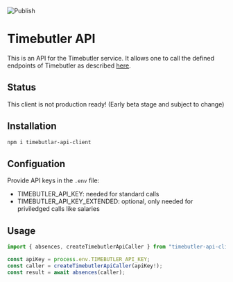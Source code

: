 ![Publish](https://github.com/levma/timebutler-api-client/actions/workflows/publish.yml/badge.svg)

# Timebutler API

This is an API for the Timebutler service. It allows one to call the defined
endpoints of Timebutler as described
[here](https://timebutler.de/do?ha=api&ac=10).

## Status

This client is not production ready! (Early beta stage and subject to change)

## Installation

```bash
npm i timebutlar-api-client
```

## Configuation

Provide API keys in the `.env` file:

- TIMEBUTLER_API_KEY: needed for standard calls
- TIMEBUTLER_API_KEY_EXTENDED: optional, only needed for priviledged calls like
  salaries

## Usage

```typescript
import { absences, createTimebutlerApiCaller } from "timebutler-api-client";

const apiKey = process.env.TIMEBUTLER_API_KEY;
const caller = createTimebutlerApiCaller(apiKey!);
const result = await absences(caller);
```
